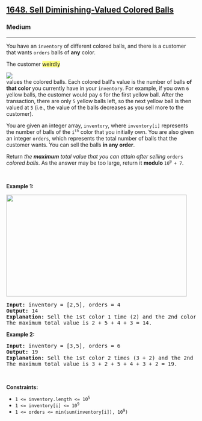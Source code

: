 <h2><a href="https://leetcode.com/problems/sell-diminishing-valued-colored-balls/">1648. Sell Diminishing-Valued Colored Balls</a></h2><h3>Medium</h3><hr><div style="user-select: auto;"><p style="user-select: auto;">You have an <code style="user-select: auto;">inventory</code> of different colored balls, and there is a customer that wants <code style="user-select: auto;">orders</code> balls of <strong style="user-select: auto;">any</strong> color.</p>

<p style="user-select: auto;">The customer <lighter data-id="lgt38901503668668047" data-unique-lighter-id="1" style="background-color: rgb(255, 255, 131); user-select: auto;"><lighter data-id="lgt38901503668668047" data-unique-lighter-id="1" style="background-color: rgb(255, 255, 131); user-select: auto;"><lighter data-id="lgt38901503668668047" data-unique-lighter-id="1" style="background-color: rgb(255, 255, 131); user-select: auto;">weirdly</lighter></lighter></lighter><div class="liner-thread-icon FIRST owner HIDE" data-id="252612781" data-unique-lighter-id="1" id="lgt252612781" style="display: block; user-select: auto;">
              <img class="liner-thread-bubble" data-id="252612781" src="https://gcpstorage.getliner.com/liner-service-bucket/user_photo/4614321-4d0d20a3-64f4-4d26-93d9-ea1a56d23457.svg+xml" style="user-select: auto;">
          </div> values the colored balls. Each colored ball's value is the number of balls <strong style="user-select: auto;">of that color&nbsp;</strong>you currently have in your <code style="user-select: auto;">inventory</code>. For example, if you own <code style="user-select: auto;">6</code> yellow balls, the customer would pay <code style="user-select: auto;">6</code> for the first yellow ball. After the transaction, there are only <code style="user-select: auto;">5</code> yellow balls left, so the next yellow ball is then valued at <code style="user-select: auto;">5</code> (i.e., the value of the balls decreases as you sell more to the customer).</p>

<p style="user-select: auto;">You are given an integer array, <code style="user-select: auto;">inventory</code>, where <code style="user-select: auto;">inventory[i]</code> represents the number of balls of the <code style="user-select: auto;">i<sup style="user-select: auto;">th</sup></code> color that you initially own. You are also given an integer <code style="user-select: auto;">orders</code>, which represents the total number of balls that the customer wants. You can sell the balls <strong style="user-select: auto;">in any order</strong>.</p>

<p style="user-select: auto;">Return <em style="user-select: auto;">the <strong style="user-select: auto;">maximum</strong> total value that you can attain after selling </em><code style="user-select: auto;">orders</code><em style="user-select: auto;"> colored balls</em>. As the answer may be too large, return it <strong style="user-select: auto;">modulo </strong><code style="user-select: auto;">10<sup style="user-select: auto;">9 </sup>+ 7</code>.</p>

<p style="user-select: auto;">&nbsp;</p>
<p style="user-select: auto;"><strong style="user-select: auto;">Example 1:</strong></p>
<img alt="" src="https://assets.leetcode.com/uploads/2020/11/05/jj.gif" style="width: 480px; height: 270px; user-select: auto;">
<pre style="user-select: auto;"><strong style="user-select: auto;">Input:</strong> inventory = [2,5], orders = 4
<strong style="user-select: auto;">Output:</strong> 14
<strong style="user-select: auto;">Explanation:</strong> Sell the 1st color 1 time (2) and the 2nd color 3 times (5 + 4 + 3).
The maximum total value is 2 + 5 + 4 + 3 = 14.
</pre>

<p style="user-select: auto;"><strong style="user-select: auto;">Example 2:</strong></p>

<pre style="user-select: auto;"><strong style="user-select: auto;">Input:</strong> inventory = [3,5], orders = 6
<strong style="user-select: auto;">Output:</strong> 19
<strong style="user-select: auto;">Explanation: </strong>Sell the 1st color 2 times (3 + 2) and the 2nd color 4 times (5 + 4 + 3 + 2).
The maximum total value is 3 + 2 + 5 + 4 + 3 + 2 = 19.
</pre>

<p style="user-select: auto;">&nbsp;</p>
<p style="user-select: auto;"><strong style="user-select: auto;">Constraints:</strong></p>

<ul style="user-select: auto;">
	<li style="user-select: auto;"><code style="user-select: auto;">1 &lt;= inventory.length &lt;= 10<sup style="user-select: auto;">5</sup></code></li>
	<li style="user-select: auto;"><code style="user-select: auto;">1 &lt;= inventory[i] &lt;= 10<sup style="user-select: auto;">9</sup></code></li>
	<li style="user-select: auto;"><code style="user-select: auto;">1 &lt;= orders &lt;= min(sum(inventory[i]), 10<sup style="user-select: auto;">9</sup>)</code></li>
</ul>
</div>